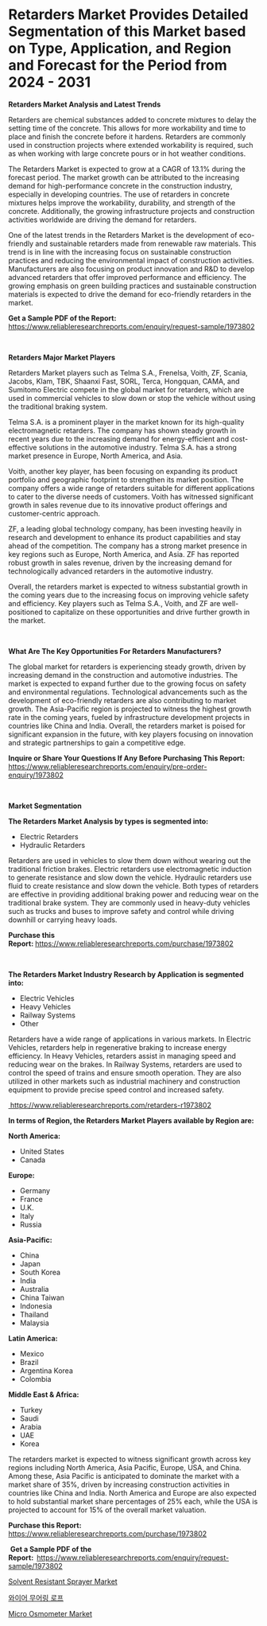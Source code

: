 <p><h1>Retarders Market Provides Detailed Segmentation of this Market based on Type, Application, and Region and Forecast for the Period from 2024 - 2031</h1></p><p><strong>Retarders Market Analysis and Latest Trends</strong></p>
<p><p>Retarders are chemical substances added to concrete mixtures to delay the setting time of the concrete. This allows for more workability and time to place and finish the concrete before it hardens. Retarders are commonly used in construction projects where extended workability is required, such as when working with large concrete pours or in hot weather conditions.</p><p>The Retarders Market is expected to grow at a CAGR of 13.1% during the forecast period. The market growth can be attributed to the increasing demand for high-performance concrete in the construction industry, especially in developing countries. The use of retarders in concrete mixtures helps improve the workability, durability, and strength of the concrete. Additionally, the growing infrastructure projects and construction activities worldwide are driving the demand for retarders.</p><p>One of the latest trends in the Retarders Market is the development of eco-friendly and sustainable retarders made from renewable raw materials. This trend is in line with the increasing focus on sustainable construction practices and reducing the environmental impact of construction activities. Manufacturers are also focusing on product innovation and R&D to develop advanced retarders that offer improved performance and efficiency. The growing emphasis on green building practices and sustainable construction materials is expected to drive the demand for eco-friendly retarders in the market.</p></p>
<p><strong>Get a Sample PDF of the Report:&nbsp;</strong> <a href="https://www.reliableresearchreports.com/enquiry/request-sample/1973802">https://www.reliableresearchreports.com/enquiry/request-sample/1973802</a></p>
<p>&nbsp;</p>
<p><strong>Retarders Major Market Players</strong></p>
<p><p>Retarders Market players such as Telma S.A., Frenelsa, Voith, ZF, Scania, Jacobs, Klam, TBK, Shaanxi Fast, SORL, Terca, Hongquan, CAMA, and Sumitomo Electric compete in the global market for retarders, which are used in commercial vehicles to slow down or stop the vehicle without using the traditional braking system.</p><p>Telma S.A. is a prominent player in the market known for its high-quality electromagnetic retarders. The company has shown steady growth in recent years due to the increasing demand for energy-efficient and cost-effective solutions in the automotive industry. Telma S.A. has a strong market presence in Europe, North America, and Asia.</p><p>Voith, another key player, has been focusing on expanding its product portfolio and geographic footprint to strengthen its market position. The company offers a wide range of retarders suitable for different applications to cater to the diverse needs of customers. Voith has witnessed significant growth in sales revenue due to its innovative product offerings and customer-centric approach.</p><p>ZF, a leading global technology company, has been investing heavily in research and development to enhance its product capabilities and stay ahead of the competition. The company has a strong market presence in key regions such as Europe, North America, and Asia. ZF has reported robust growth in sales revenue, driven by the increasing demand for technologically advanced retarders in the automotive industry.</p><p>Overall, the retarders market is expected to witness substantial growth in the coming years due to the increasing focus on improving vehicle safety and efficiency. Key players such as Telma S.A., Voith, and ZF are well-positioned to capitalize on these opportunities and drive further growth in the market.</p></p>
<p>&nbsp;</p>
<p><strong>What Are The Key Opportunities For Retarders Manufacturers?</strong></p>
<p><p>The global market for retarders is experiencing steady growth, driven by increasing demand in the construction and automotive industries. The market is expected to expand further due to the growing focus on safety and environmental regulations. Technological advancements such as the development of eco-friendly retarders are also contributing to market growth. The Asia-Pacific region is projected to witness the highest growth rate in the coming years, fueled by infrastructure development projects in countries like China and India. Overall, the retarders market is poised for significant expansion in the future, with key players focusing on innovation and strategic partnerships to gain a competitive edge.</p></p>
<p><strong>Inquire or Share Your Questions If Any Before Purchasing This Report:</strong> <a href="https://www.reliableresearchreports.com/enquiry/pre-order-enquiry/1973802">https://www.reliableresearchreports.com/enquiry/pre-order-enquiry/1973802</a></p>
<p>&nbsp;</p>
<p><strong>Market Segmentation</strong></p>
<p><strong>The Retarders Market Analysis by types is segmented into:</strong></p>
<p><ul><li>Electric Retarders</li><li>Hydraulic Retarders</li></ul></p>
<p><p>Retarders are used in vehicles to slow them down without wearing out the traditional friction brakes. Electric retarders use electromagnetic induction to generate resistance and slow down the vehicle. Hydraulic retarders use fluid to create resistance and slow down the vehicle. Both types of retarders are effective in providing additional braking power and reducing wear on the traditional brake system. They are commonly used in heavy-duty vehicles such as trucks and buses to improve safety and control while driving downhill or carrying heavy loads.</p></p>
<p><strong>Purchase this Report:&nbsp;</strong><a href="https://www.reliableresearchreports.com/purchase/1973802">https://www.reliableresearchreports.com/purchase/1973802</a></p>
<p>&nbsp;</p>
<p><strong>The Retarders Market Industry Research by Application is segmented into:</strong></p>
<p><ul><li>Electric Vehicles</li><li>Heavy Vehicles</li><li>Railway Systems</li><li>Other</li></ul></p>
<p><p>Retarders have a wide range of applications in various markets. In Electric Vehicles, retarders help in regenerative braking to increase energy efficiency. In Heavy Vehicles, retarders assist in managing speed and reducing wear on the brakes. In Railway Systems, retarders are used to control the speed of trains and ensure smooth operation. They are also utilized in other markets such as industrial machinery and construction equipment to provide precise speed control and increased safety.</p></p>
<p><a href="https://www.reliableresearchreports.com/retarders-r1973802">&nbsp;https://www.reliableresearchreports.com/retarders-r1973802</a></p>
<p><strong>In terms of Region, the Retarders Market Players available by Region are:</strong></p>
<p>
    <p> <strong> North America: </strong>
        <ul>
            <li>United States</li>
            <li>Canada</li>
        </ul>
        </p> 
    <p> <strong> Europe: </strong>
        <ul>
            <li>Germany</li>
            <li>France</li>
            <li>U.K.</li>
            <li>Italy</li>
            <li>Russia</li>
        </ul>
        </p> 
    <p> <strong> Asia-Pacific: </strong>
        <ul>
            <li>China</li>
            <li>Japan</li>
            <li>South Korea</li>
            <li>India</li>
            <li>Australia</li>
            <li>China Taiwan</li>
            <li>Indonesia</li>
            <li>Thailand</li>
            <li>Malaysia</li>
        </ul>
        </p> 
    <p> <strong> Latin America: </strong>
        <ul>
            <li>Mexico</li>
            <li>Brazil</li>
            <li>Argentina Korea</li>
            <li>Colombia</li>
        </ul>
        </p> 
    <p> <strong> Middle East & Africa: </strong>
        <ul>
            <li>Turkey</li>
            <li>Saudi</li>
            <li>Arabia</li>
            <li>UAE</li>
            <li>Korea</li>
        </ul>
    </p>
    </p>
<p><p>The retarders market is expected to witness significant growth across key regions including North America, Asia Pacific, Europe, USA, and China. Among these, Asia Pacific is anticipated to dominate the market with a market share of 35%, driven by increasing construction activities in countries like China and India. North America and Europe are also expected to hold substantial market share percentages of 25% each, while the USA is projected to account for 15% of the overall market valuation.</p></p>
<p><strong>Purchase this Report: </strong><a href="https://www.reliableresearchreports.com/purchase/1973802">https://www.reliableresearchreports.com/purchase/1973802</a></p>
<p>&nbsp;<strong>Get a Sample PDF of the Report:&nbsp;&nbsp;</strong><a href="https://www.reliableresearchreports.com/enquiry/request-sample/1973802">https://www.reliableresearchreports.com/enquiry/request-sample/1973802</a></p>
<p><strong></strong></p>
<p><p><a href="https://github.com/caominhtri712020/Market-Research-Report-List-1/blob/main/solvent-resistant-sprayer-market.md">Solvent Resistant Sprayer Market</a></p><p><a href="https://github.com/Marcosoenrt565736/Market-Research-Report-List-1/blob/main/6097235173088.md">와이어 무어링 로프</a></p><p><a href="https://github.com/lamhaoka57/Market-Research-Report-List-1/blob/main/micro-osmometer-market.md">Micro Osmometer Market</a></p></p>